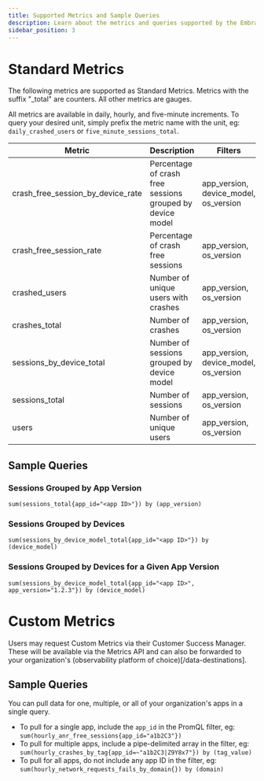 ```yaml
---
title: Supported Metrics and Sample Queries
description: Learn about the metrics and queries supported by the Embrace API
sidebar_position: 3
---
```


# Standard Metrics

The following metrics are supported as Standard Metrics. Metrics with the suffix "_total" are counters. All other metrics are gauges.

All metrics are available in daily, hourly, and five-minute increments.  To query your desired unit, simply prefix the metric name with the unit, eg: `daily_crashed_users` or `five_minute_sessions_total`.

| Metric | Description | Filters |
| --- | --- | --- |
| crash_free_session_by_device_rate | Percentage of crash free sessions grouped by device model | app_version, device_model, os_version |
| crash_free_session_rate | Percentage of crash free sessions | app_version, os_version |
| crashed_users | Number of unique users with crashes | app_version, os_version |
| crashes_total | Number of crashes | app_version, os_version |
| sessions_by_device_total | Number of sessions grouped by device model | app_version, device_model, os_version |
| sessions_total | Number of sessions | app_version, os_version |
| users | Number of unique users | app_version, os_version |

## Sample Queries

### Sessions Grouped by App Version

```promql
sum(sessions_total{app_id="<app ID>"}) by (app_version)
```

### Sessions Grouped by Devices

```promql
sum(sessions_by_device_model_total{app_id="<app ID>"}) by (device_model)
```

### Sessions Grouped by Devices for a Given App Version

```promql
sum(sessions_by_device_model_total{app_id="<app ID>", app_version="1.2.3"}) by (device_model)
```


# Custom Metrics

Users may request Custom Metrics via their Customer Success Manager.  These will be available via the Metrics API and can also be forwarded to your organization's (observability platform of choice)[/data-destinations].

## Sample Queries

You can pull data for one, multiple, or all of your organization's apps in a single query.  
* To pull for a single app, include the `app_id` in the PromQL filter, eg: `sum(hourly_anr_free_sessions{app_id="a1b2C3"})`
* To pull for multiple apps, include a pipe-delimited array in the filter, eg: `sum(hourly_crashes_by_tag{app_id=~"a1b2C3|Z9Y8x7"}) by (tag_value)`
* To pull for all apps, do not include any app ID in the filter, eg: `sum(hourly_network_requests_fails_by_domain{}) by (domain)`

